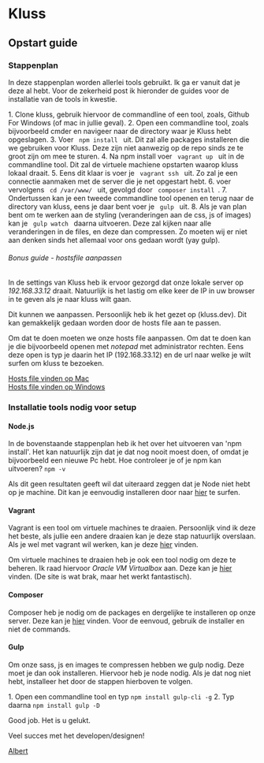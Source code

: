 <h1>Kluss</h1>
<h2>Opstart guide</h2>

<h3> Stappenplan </h3>
<p> In deze stappenplan worden allerlei tools gebruikt. Ik ga er vanuit dat je deze al hebt. Voor de zekerheid post ik hieronder de guides voor de installatie van de tools in kwestie.</p>
1. Clone kluss, gebruik hiervoor de commandline of een tool, zoals, Github For Windows (of mac in jullie geval).
2. Open een commandline tool, zoals bijvoorbeeld cmder en navigeer naar de directory waar je Kluss hebt opgeslagen.
3. Voer <code> npm install </code> uit. Dit zal alle packages installeren die we gebruiken voor Kluss. Deze zijn niet aanwezig op de repo sinds ze te groot zijn om mee te sturen. 
4. Na npm install voer <code> vagrant up </code> uit in de commandline tool. Dit zal de virtuele machiene opstarten waarop kluss lokaal draait.
5. Eens dit klaar is voer je <code> vagrant ssh </code> uit. Zo zal je een connectie aanmaken met de server die je net opgestart hebt. 
6. voer vervolgens <code> cd /var/www/ </code> uit, gevolgd door <code> composer install </code>. 
7. Ondertussen kan je een tweede commandline tool openen en terug naar de directory van kluss, eens je daar bent voer je <code> gulp </code> uit. 
8. Als je van plan bent om te werken aan de styling (veranderingen aan de css, js of images) kan je <code> gulp watch </code> daarna uitvoeren. Deze zal kijken naar alle veranderingen in de files, en deze dan compressen. Zo moeten wij er niet aan denken sinds het allemaal voor ons gedaan wordt (yay gulp).

<h6>Bonus guide - hostsfile aanpassen</h6>
<p>In de settings van Kluss heb ik ervoor gezorgd dat onze lokale server op <i>192.168.33.12</i> draait. Natuurlijk is het lastig om elke keer de IP in uw browser in te geven als je naar kluss wilt gaan.</p>
<p>Dit kunnen we aanpassen. Persoonlijk heb ik het gezet op (kluss.dev). Dit kan gemakkelijk gedaan worden door de hosts file aan te passen.</p>
<p>Om dat te doen moeten we onze hosts file aanpassen. Om dat te doen kan je die bijvoorbeeld openen met <i>notepad</i> met administrator rechten. Eens deze open is typ je daarin het IP (192.168.33.12) en de url naar welke je wilt surfen om kluss te bezoeken.</p>
<a href="https://www.tekrevue.com/tip/edit-hosts-file-mac-os-x/">Hosts file vinden op Mac</a><br />
<a href="http://www.thewindowsclub.com/hosts-file-in-windows">Hosts file vinden op Windows</a>

<h3>Installatie tools nodig voor setup</h3>
<h4>Node.js</h4>
<p>In de bovenstaande stappenplan heb ik het over het uitvoeren van 'npm install'. Het kan natuurlijk zijn dat je dat nog nooit moest doen, of omdat je bijvoorbeeld een nieuwe Pc hebt. Hoe controleer je of je npm kan uitvoeren? <code>npm -v</code></p>
<p>Als dit geen resultaten geeft wil dat uiteraard zeggen dat je Node niet hebt op je machine. Dit kan je eenvoudig installeren door naar <a href="https://nodejs.org/en/">hier</a> te surfen.</p>

<h4>Vagrant</h4>
<p>Vagrant is een tool om virtuele machines te draaien. Persoonlijk vind ik deze het beste, als jullie een andere draaien kan je deze stap natuurlijk overslaan. Als je wel met vagrant wil werken, kan je deze <a href="https://www.vagrantup.com/downloads.html">hier</a> vinden.</p>
<p>Om virtuele machines te draaien heb je ook een tool nodig om deze te beheren. Ik raad hiervoor <i>Oracle VM Virtualbox</i> aan. Deze kan je <a href="https://www.virtualbox.org/wiki/Downloads">hier</a> vinden. (De site is wat brak, maar het werkt fantastisch).</p>

<h4>Composer</h4>
<p>Composer heb je nodig om de packages en dergelijke te installeren op onze server. Deze kan je <a href="https://getcomposer.org/download/">hier</a> vinden. Voor de eenvoud, gebruik de installer en niet de commands.</p>

<h4>Gulp</h4>
<p>Om onze sass, js en images te compressen hebben we gulp nodig. Deze moet je dan ook installeren. Hiervoor heb je node nodig. Als je dat nog niet hebt, installeer het door de stappen hierboven te volgen.</p>
1. Open een commandline tool en typ <code>npm install gulp-cli -g</code>
2. Typ daarna <code>npm install gulp -D</code>
<p>Good job. Het is u gelukt.</p>

<p>Veel succes met het developen/designen!</p>
<a href="https://www.github.com/alberttomasiak">Albert</a>
